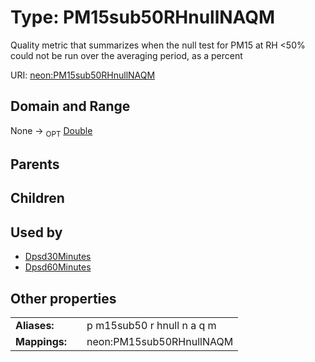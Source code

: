 
# Type: PM15sub50RHnullNAQM


Quality metric that summarizes when the null test for PM15 at RH <50% could not be run over the averaging period, as a percent

URI: [neon:PM15sub50RHnullNAQM](https://data.neonscience.org/PM15sub50RHnullNAQM)


## Domain and Range

None ->  <sub>OPT</sub> [Double](types/Double.md)

## Parents


## Children


## Used by

 * [Dpsd30Minutes](Dpsd30Minutes.md)
 * [Dpsd60Minutes](Dpsd60Minutes.md)

## Other properties

|  |  |  |
| --- | --- | --- |
| **Aliases:** | | p m15sub50 r hnull n a q m |
| **Mappings:** | | neon:PM15sub50RHnullNAQM |

